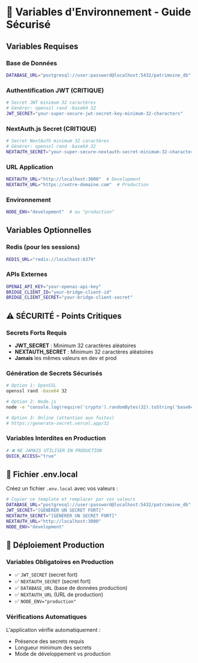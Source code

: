 # 🔐 Variables d'Environnement - Guide Sécurisé

## Variables Requises

### **Base de Données**
```bash
DATABASE_URL="postgresql://user:password@localhost:5432/patrimoine_db"
```

### **Authentification JWT** (CRITIQUE)
```bash
# Secret JWT minimum 32 caractères
# Générer: openssl rand -base64 32
JWT_SECRET="your-super-secure-jwt-secret-key-minimum-32-characters"
```

### **NextAuth.js Secret** (CRITIQUE)
```bash
# Secret NextAuth minimum 32 caractères  
# Générer: openssl rand -base64 32
NEXTAUTH_SECRET="your-super-secure-nextauth-secret-minimum-32-characters"
```

### **URL Application**
```bash
NEXTAUTH_URL="http://localhost:3000"  # Development
NEXTAUTH_URL="https://votre-domaine.com"  # Production
```

### **Environnement**
```bash
NODE_ENV="development"  # ou "production"
```

## Variables Optionnelles

### **Redis (pour les sessions)**
```bash
REDIS_URL="redis://localhost:6379"
```

### **APIs Externes**
```bash
OPENAI_API_KEY="your-openai-api-key"
BRIDGE_CLIENT_ID="your-bridge-client-id"
BRIDGE_CLIENT_SECRET="your-bridge-client-secret"
```

## ⚠️ SÉCURITÉ - Points Critiques

### **Secrets Forts Requis**
- **JWT_SECRET** : Minimum 32 caractères aléatoires
- **NEXTAUTH_SECRET** : Minimum 32 caractères aléatoires
- **Jamais** les mêmes valeurs en dev et prod

### **Génération de Secrets Sécurisés**
```bash
# Option 1: OpenSSL
openssl rand -base64 32

# Option 2: Node.js
node -e "console.log(require('crypto').randomBytes(32).toString('base64'))"

# Option 3: Online (attention aux fuites)
# https://generate-secret.vercel.app/32
```

### **Variables Interdites en Production**
```bash
# ❌ NE JAMAIS UTILISER EN PRODUCTION
QUICK_ACCESS="true"
```

## 📁 Fichier .env.local

Créez un fichier `.env.local` avec vos valeurs :

```bash
# Copier ce template et remplacer par vos valeurs
DATABASE_URL="postgresql://user:password@localhost:5432/patrimoine_db"
JWT_SECRET="[GÉNÉRER UN SECRET FORT]"
NEXTAUTH_SECRET="[GÉNÉRER UN SECRET FORT]"
NEXTAUTH_URL="http://localhost:3000"
NODE_ENV="development"
```

## 🚀 Déploiement Production

### **Variables Obligatoires en Production**
- ✅ `JWT_SECRET` (secret fort)
- ✅ `NEXTAUTH_SECRET` (secret fort)
- ✅ `DATABASE_URL` (base de données production)
- ✅ `NEXTAUTH_URL` (URL de production)
- ✅ `NODE_ENV="production"`

### **Vérifications Automatiques**
L'application vérifie automatiquement :
- Présence des secrets requis
- Longueur minimum des secrets
- Mode de développement vs production 
